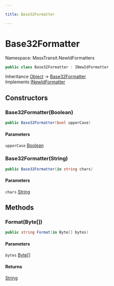 ```yaml
---

title: Base32Formatter

---
```


# Base32Formatter

Namespace: MassTransit.NewIdFormatters

```csharp
public class Base32Formatter : INewIdFormatter
```

Inheritance [Object](https://learn.microsoft.com/en-us/dotnet/api/system.object) → [Base32Formatter](../masstransit-newidformatters/base32formatter)<br/>
Implements [INewIdFormatter](../masstransit/inewidformatter)

## Constructors

### **Base32Formatter(Boolean)**

```csharp
public Base32Formatter(bool upperCase)
```

#### Parameters

`upperCase` [Boolean](https://learn.microsoft.com/en-us/dotnet/api/system.boolean)<br/>

### **Base32Formatter(String)**

```csharp
public Base32Formatter(in string chars)
```

#### Parameters

`chars` [String](https://learn.microsoft.com/en-us/dotnet/api/system.string)<br/>

## Methods

### **Format(Byte[])**

```csharp
public string Format(in Byte[] bytes)
```

#### Parameters

`bytes` [Byte[]](https://learn.microsoft.com/en-us/dotnet/api/system.byte)<br/>

#### Returns

[String](https://learn.microsoft.com/en-us/dotnet/api/system.string)<br/>
